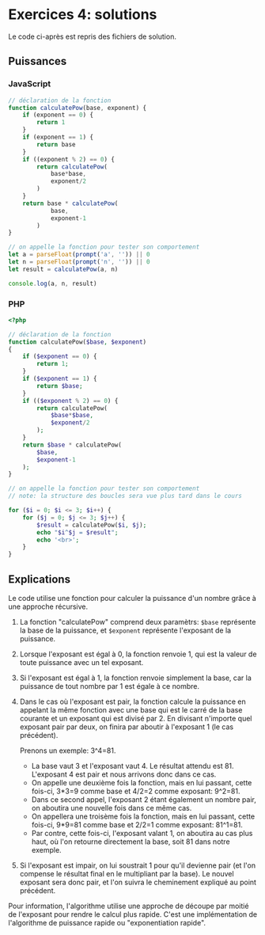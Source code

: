 # Exercices 4: solutions

Le code ci-après est repris des fichiers de solution.

## Puissances

### JavaScript

```javascript
// déclaration de la fonction
function calculatePow(base, exponent) {
    if (exponent == 0) {
        return 1
    }
    if (exponent == 1) {
        return base
    }
    if ((exponent % 2) == 0) {
        return calculatePow(
            base*base,
            exponent/2
        )
    }
    return base * calculatePow(
            base,
            exponent-1
        )
}

// on appelle la fonction pour tester son comportement
let a = parseFloat(prompt('a', '')) || 0
let n = parseFloat(prompt('n', '')) || 0
let result = calculatePow(a, n)

console.log(a, n, result)
```

### PHP

```php
<?php

// déclaration de la fonction
function calculatePow($base, $exponent)
{
    if ($exponent == 0) {
        return 1;
    }
    if ($exponent == 1) {
        return $base;
    }
    if (($exponent % 2) == 0) {
        return calculatePow(
            $base*$base,
            $exponent/2
        );
    }
    return $base * calculatePow(
        $base,
        $exponent-1
    );
}

// on appelle la fonction pour tester son comportement
// note: la structure des boucles sera vue plus tard dans le cours

for ($i = 0; $i <= 3; $i++) {
    for ($j = 0; $j <= 3; $j++) {
        $result = calculatePow($i, $j);
        echo "$i^$j = $result";
        echo '<br>';
    } 
} 
```

## Explications

Le code utilise une fonction pour calculer la puissance d'un nombre grâce à une approche récursive.

1. La fonction "calculatePow" comprend deux paramètrs: `$base` représente la base de la puissance, et `$exponent` représente l'exposant de la puissance.

2. Lorsque l'exposant est égal à 0, la fonction renvoie 1, qui est la valeur de toute puissance avec un tel exposant.

3. Si l'exposant est égal à 1, la fonction renvoie simplement la base, car la puissance de tout nombre par 1 est égale à ce nombre.

4. Dans le cas où l'exposant est pair, la fonction calcule la puissance en appelant la même fonction avec une base qui est le carré de la base courante et un exposant qui est divisé par 2. En divisant n'importe quel exposant pair par deux, on finira par aboutir à l'exposant 1 (le cas précédent).

    Prenons un exemple: 3^4=81.
    - La base vaut 3 et l'exposant vaut 4. Le résultat attendu est 81. L'exposant 4 est pair et nous arrivons donc dans ce cas. 
    - On appelle une deuxième fois la fonction, mais en lui passant, cette fois-ci, 3\*3=9 comme base et 4/2=2 comme exposant: 9^2=81. 
    - Dans ce second appel, l'exposant 2 étant également un nombre pair, on aboutira une nouvelle fois dans ce même cas. 
    - On appellera une troisème fois la fonction, mais en lui passant, cette fois-ci, 9\*9=81 comme base et 2/2=1 comme exposant: 81^1=81. 
    - Par contre, cette fois-ci, l'exposant valant 1, on aboutira au cas plus haut, où l'on retourne directement la base, soit 81 dans notre exemple. 

5. Si l'exposant est impair, on lui soustrait 1 pour qu'il devienne pair (et l'on compense le résultat final en le multipliant par la base). Le nouvel exposant sera donc pair, et l'on suivra le cheminement expliqué au point précédent.

Pour information, l'algorithme utilise une approche de découpe par moitié de l'exposant pour rendre le calcul plus rapide. C'est une implémentation de l'algorithme de puissance rapide ou "exponentiation rapide".
